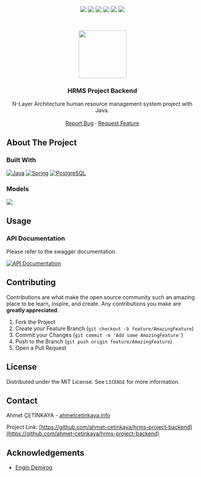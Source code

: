 <p align="center">
  <a href="https://github.com/ahmet-cetinkaya/hrms-project-backend/graphs/contributors"><img src="https://img.shields.io/github/contributors/ahmet-cetinkaya/hrms-project-backend.svg?style=for-the-badge"></a>
  <a href="https://github.com/ahmet-cetinkaya/hrms-project-backend/network/members"><img src="https://img.shields.io/github/forks/ahmet-cetinkaya/hrms-project-backend.svg?style=for-the-badge"></a>
  <a href="https://github.com/ahmet-cetinkaya/hrms-project-backend/stargazers"><img src="https://img.shields.io/github/stars/ahmet-cetinkaya/hrms-project-backend.svg?style=for-the-badge"></a>
  <a href="https://github.com/ahmet-cetinkaya/hrms-project-backend/issues"><img src="https://img.shields.io/github/issues/ahmet-cetinkaya/hrms-project-backend.svg?style=for-the-badge"></a>
  <a href="https://github.com/ahmet-cetinkaya/hrms-project-backend/blob/master/LICENSE"><img src="https://img.shields.io/github/license/ahmet-cetinkaya/hrms-project-backend.svg?style=for-the-badge"></a>
  <a href="https://linkedin.com/in/ahmet-cetinkaya"><img src="https://img.shields.io/badge/-LinkedIn-black.svg?style=for-the-badge&logo=linkedin&colorB=555"></a>
</p>
<br />

<p align="center">
  <a href="https://github.com/ahmet-cetinkaya/hrms-project-backend"><img src="https://user-images.githubusercontent.com/53148314/117860940-8a011800-b299-11eb-82ee-54fa0c7a9c3a.png" height="125"></a>
  <h3 align="center">HRMS Project Backend</h3>
  <p align="center">
    N-Layer Architecture human resource management system project with Java.
    <br />
    <br />
    <a href="https://github.com/ahmet-cetinkaya/hrms-project-backend/issues">Report Bug</a>
    ·
    <a href="https://github.com/ahmet-cetinkaya/hrms-project-backend/issues">Request Feature</a>
  </p>
</p>

## About The Project

### Built With

[![Java](https://img.shields.io/badge/Java-ED8B00?style=for-the-badge&logo=java&logoColor=white)](https://www.java.com/)
[![Spring](https://img.shields.io/badge/Spring-6DB33F?style=for-the-badge&logo=spring&logoColor=white)](https://spring.io/)
[![PostgreSQL](https://img.shields.io/badge/PostgreSQL-316192?style=for-the-badge&logo=postgresql&logoColor=white)](https://www.postgresql.org/)

### Models

[![](https://user-images.githubusercontent.com/53148314/120083001-b062e800-c0ce-11eb-9968-2797263b4617.png)](https://user-images.githubusercontent.com/53148314/120083001-b062e800-c0ce-11eb-9968-2797263b4617.png)

## Usage

### API Documentation

Please refer to the swagger documentation.

[![API Documentation](https://img.shields.io/badge/Swagger-85EA2D?style=for-the-badge&logo=swagger&logoColor=black)](https://github.com/ahmet-cetinkaya/hrms-project-backend/blob/master/APIDocumentation.md)

## Contributing

Contributions are what make the open source community such an amazing place to be learn, inspire, and create. Any contributions you make are **greatly appreciated**.

1. Fork the Project
2. Create your Feature Branch (`git checkout -b feature/AmazingFeature`)
3. Commit your Changes (`git commit -m 'Add some AmazingFeature'`)
4. Push to the Branch (`git push origin feature/AmazingFeature`)
5. Open a Pull Request

## License

Distributed under the MIT License. See `LICENSE` for more information.

## Contact

Ahmet ÇETİNKAYA - [ahmetcetinkaya.info](https://ahmetcetinkaya.info/)

Project Link: [https://github.com/ahmet-cetinkaya/hrms-project-backend](https://github.com/ahmet-cetinkaya/hrms-project-backend)

## Acknowledgements

- [Engin Demirog](https://www.linkedin.com/in/engindemirog)

